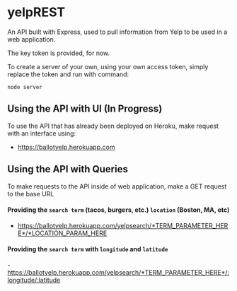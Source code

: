 # yelpREST
An API built with Express, used to pull information from Yelp to be used in a web application.

The key token is provided, for now.

To create a server of your own, using your own access token, simply replace the token and run with command:

`node server`

## Using the API with UI (In Progress)

To use the API that has already been deployed on Heroku, make request with an interface using: 

  - https://ballotyelp.herokuapp.com
  
## Using the API with Queries

To make requests to the API inside of web application, make a GET request to the base URL

#### Providing the `search term` (tacos, burgers, etc.) `location` (Boston, MA, etc)
  - https://ballotyelp.herokuapp.com/yelpsearch/*TERM_PARAMETER_HERE*/*LOCATION_PARAM_HERE

#### Providing the `search term` with `longitude` and `latitude`
 -https://ballotyelp.herokuapp.com/yelpsearch/*TERM_PARAMETER_HERE*/:longitude/:latitude
